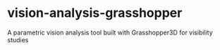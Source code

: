# vision-analysis-grasshopper
A parametric vision analysis tool built with Grasshopper3D for visibility studies
